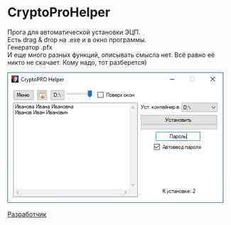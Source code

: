 # CryptoProHelper
 Прога для автоматической установки ЭЦП.  
 Есть drag & drop на .exe и в окно программы.  
 Генератор .pfx  
 И еще много разных функций, описывать смысла нет. Всё равно её никто не скачает. Кому надо, тот разберется)  
 
 ![alt text](https://github.com/pa4H/CryptoProHelper/blob/main/prog.png)
 
[Разработчик](https://vk.com/pa4h1337)
